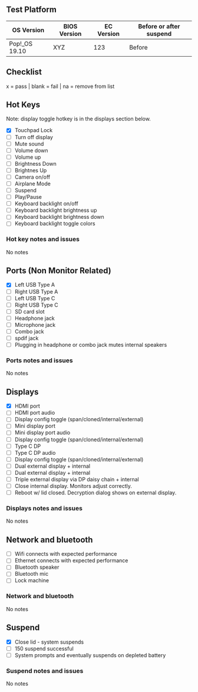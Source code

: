 ## Test Platform

| OS Version    | BIOS Version | EC Version | Before or after suspend |
| ------------- | ------------ | ---------- | ----------------------- |
| Pop!_OS 19.10 | XYZ          | 123        | Before                  |

## Checklist
x = pass | blank = fail | na = remove from list

## Hot Keys

Note: display toggle hotkey is in the displays section below.

- [x] Touchpad Lock
- [ ] Turn off display
- [ ] Mute sound
- [ ] Volume down
- [ ] Volume up
- [ ] Brightness Down
- [ ] Brightnes Up
- [ ] Camera on/off
- [ ] Airplane Mode
- [ ] Suspend
- [ ] Play/Pause
- [ ] Keyboard backlight on/off
- [ ] Keyboard backlight brightness up
- [ ] Keyboard backlight brightness down
- [ ] Keyboard backlight toggle colors

### Hot key notes and issues

No notes

## Ports (Non Monitor Related)

- [x] Left USB Type A
- [ ] Right USB Type A
- [ ] Left USB Type C
- [ ] Right USB Type C
- [ ] SD card slot
- [ ] Headphone jack
- [ ] Microphone jack
- [ ] Combo jack
- [ ] spdif jack
- [ ] Plugging in headphone or combo jack mutes internal speakers

### Ports notes and issues

No notes

## Displays

- [x] HDMI port
- [ ] HDMI port audio
- [ ] Display config toggle (span/cloned/internal/external)
- [ ] Mini display port
- [ ] Mini display port audio
- [ ] Display config toggle (span/cloned/internal/external)
- [ ] Type C DP
- [ ] Type C DP audio
- [ ] Display config toggle (span/cloned/internal/external)
- [ ] Dual external display + internal
- [ ] Dual external display + internal
- [ ] Triple external display via DP daisy chain + internal
- [ ] Close internal display. Monitors adjust correctly.
- [ ] Reboot w/ lid closed. Decryption dialog shows on external display.

### Displays notes and issues

No notes

## Network and bluetooth

- [ ] Wifi connects with expected performance
- [ ] Ethernet connects with expected performance
- [ ] Bluetooth speaker
- [ ] Bluetooth mic
- [ ] Lock machine

### Network and bluetooth

No notes

## Suspend

- [x] Close lid - system suspends
- [ ] 150 suspend successful
- [ ] System prompts and eventually suspends on depleted battery

### Suspend notes and issues

No notes